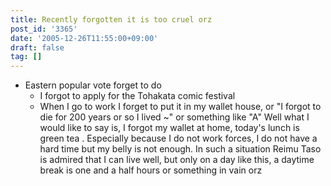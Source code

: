 ```yaml
---
title: Recently forgotten it is too cruel orz
post_id: '3365'
date: '2005-12-26T11:55:00+09:00'
draft: false
tag: []
---
```


*   Eastern popular vote forget to do
    *   I forgot to apply for the Tohakata comic festival
    *   When I go to work I forget to put it in my wallet house, or "I forgot to die for 200 years or so I lived ~" or something like "A" Well what I would like to say is, I forgot my wallet at home, today's lunch is green tea . Especially because I do not work forces, I do not have a hard time but my belly is not enough. In such a situation Reimu Taso is admired that I can live well, but only on a day like this, a daytime break is one and a half hours or something in vain orz